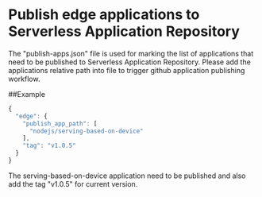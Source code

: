 # Publish edge applications to Serverless Application Repository

The "publish-apps.json" file is used for marking the list of applications that need to be published to Serverless Application Repository. Please add the applications relative path into file to trigger github application publishing workflow.

##Example
```javascript
{
  "edge": {
    "publish_app_path": [
      "nodejs/serving-based-on-device"
    ],
    "tag": "v1.0.5"
  }
}
```

The serving-based-on-device application need to be published and also add the tag "v1.0.5" for current version.


